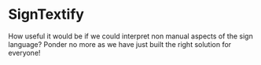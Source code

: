 # SignTextify
How useful it would be if we could interpret non manual aspects of the sign language? Ponder no more as we have just built the right solution for everyone!
